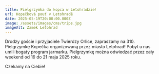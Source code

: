 ```yaml
---
title: Pielgrzymka do kopca w Letohradzie!
url: Kopečková pouť v Letohradě
date: 2025-05-19T20:00:00.000Z
image: /assets/images/cms/trips.jpg
imageAlt: Zamek Letohrad
---
```

Drodzy goście i przyjaciele Twierdzy Orlice, zapraszamy na 310. Pielgrzymkę Kopečka organizowaną przez miasto Letohrad! Pobyt u nas umili bogaty program jarmarku. Pielgrzymkę można odwiedzać przez cały weekend od 19 do 21 maja 2025 roku.

Czekamy na Ciebie!
